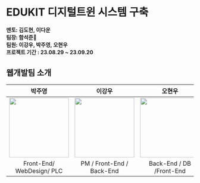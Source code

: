 # EDUKIT 디지털트윈 시스템 구축

 **멘토: 김도현, 이다운**
<br/> **팀장: 함석준🏅**
<br/> **팀원: 이강우, 박주영, 오현우**
<br/> **프로젝트 기간 : 23.08.29 ~ 23.09.20**

## 웹개발팀 소개

|      박주영       |          이강우         |       오현우         |       함석         |
| :------------------------------------------------------------------------------: | :---------------------------------------------------------------------------------------------------------------------------------------------------: | :---------------------------------------------------------------------------------------------------------------------------------------------------------------------------------------------------: | :------------------------------------------------------------------------------: |
|   <img width="160px" src="https://user-images.githubusercontent.com/50205887/205326013-af001243-a77d-4601-8bfc-aa713931cf95.png" />    |                      <img width="160px" src="https://user-images.githubusercontent.com/50205887/207570536-f5a82e48-99a1-4399-91d3-75fc5f8f3349.png" />    |   <img width="160px" src="https://user-images.githubusercontent.com/50205887/207570634-247c3715-a54e-4f63-8c08-9b266f8a35f7.png"/>   |   <img width="160px" src="https://user-images.githubusercontent.com/50205887/207570634-247c3715-a54e-4f63-8c08-9b266f8a35f7.png"/>   |
|   Front-End/ WebDesign/ PLC   |   PM / Front-End / Back-End   |   Back-End / DB /Front-End   |   AI / IOT / PM / Back-End   |
